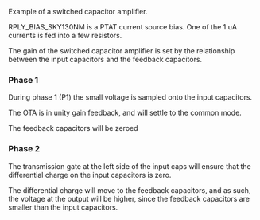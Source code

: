 
Example of a switched capacitor amplifier.


RPLY\_BIAS\_SKY130NM is a PTAT current source bias. One of the 1 uA currents
is fed into a few resistors. 


The gain of the switched capacitor amplifier is set by the relationship
between the input capacitors and the feedback capacitors.


### Phase 1


During phase 1 (P1) the small voltage is sampled onto the input capacitors. 

The OTA is in unity gain feedback, and will settle to the common mode. 

The feedback capacitors will be zeroed


### Phase 2


The transmission gate at the left side of the input caps will ensure that the 
differential charge on the input capacitors is zero.

The differential charge will move to the feedback capacitors, and as such, the 
voltage at the output will be higher, since the feedback capacitors are 
smaller than the input capacitors.






